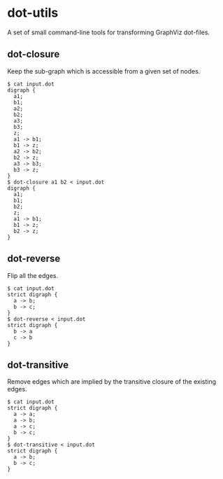# dot-utils

A set of small command-line tools for transforming GraphViz dot-files.


## dot-closure

Keep the sub-graph which is accessible from a given set of nodes.

```
$ cat input.dot
digraph {
  a1;
  b1;
  a2;
  b2;
  a3;
  b3;
  z;
  a1 -> b1;
  b1 -> z;
  a2 -> b2;
  b2 -> z;
  a3 -> b3;
  b3 -> z;
}
$ dot-closure a1 b2 < input.dot
digraph {
  a1;
  b1;
  b2;
  z;
  a1 -> b1;
  b1 -> z;
  b2 -> z;
}
```


## dot-reverse

Flip all the edges.

```
$ cat input.dot
strict digraph {
  a -> b;
  b -> c;
}
$ dot-reverse < input.dot
strict digraph {
  b -> a
  c -> b
}
```
## dot-transitive

Remove edges which are implied by the transitive closure of the existing edges.

```
$ cat input.dot
strict digraph {
  a -> a;
  a -> b;
  a -> c;
  b -> c;
}
$ dot-transitive < input.dot
strict digraph {
  a -> b;
  b -> c;
}
```

